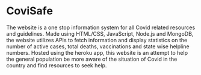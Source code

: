 # CoviSafe
The website is a one stop information system for all Covid related resources and guidelines. Made using HTML/CSS, JavaScript, Node.js and MongoDB, the website utilizes APIs to fetch information and display statistics on the number of active cases, total deaths, vaccinations and state wise helpline numbers. Hosted using the heroku app, this website is an attempt to help the general population be more aware of the situation of Covid in the country and find resources to seek help.
